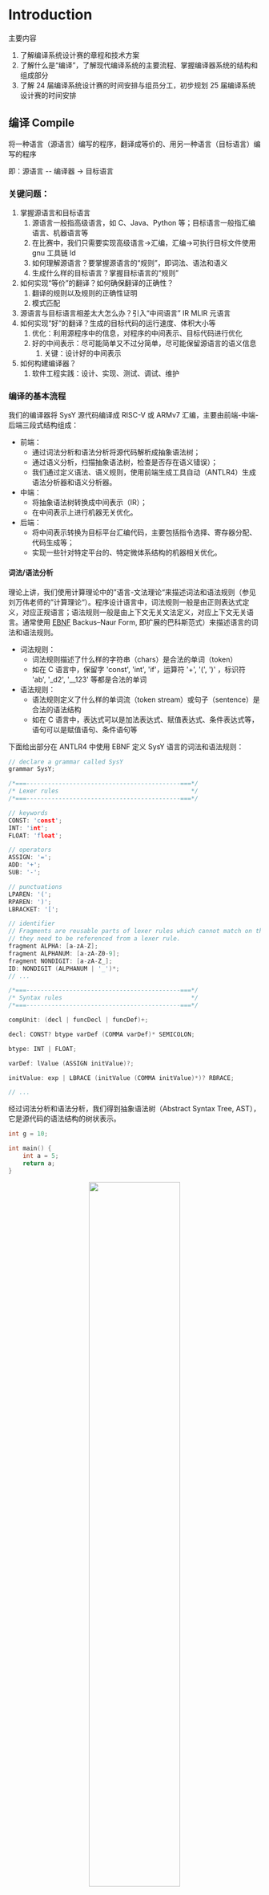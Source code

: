 # Introduction

主要内容

1. 了解编译系统设计赛的章程和技术方案
2. 了解什么是“编译”，了解现代编译系统的主要流程、掌握编译器系统的结构和组成部分
3. 了解 24 届编译系统设计赛的时间安排与组员分工，初步规划 25 届编译系统设计赛的时间安排

## 编译 Compile

将一种语言（源语言）编写的程序，翻译成等价的、用另一种语言（目标语言）编写的程序

即：源语言 -- 编译器 -> 目标语言

### 关键问题：

1. 掌握源语言和目标语言
   1. 源语言一般指高级语言，如 C、Java、Python 等；目标语言一般指汇编语言、机器语言等
   2. 在比赛中，我们只需要实现高级语言->汇编，汇编->可执行目标文件使用 gnu 工具链 ld
   3. 如何理解源语言？要掌握源语言的“规则”，即词法、语法和语义
   4. 生成什么样的目标语言？掌握目标语言的“规则”
2. 如何实现“等价”的翻译？如何确保翻译的正确性？
   1. 翻译的规则以及规则的正确性证明
   2. 模式匹配
3. 源语言与目标语言相差太大怎么办？引入“中间语言” IR MLIR 元语言
4. 如何实现“好”的翻译？生成的目标代码的运行速度、体积大小等
   1. 优化：利用源程序中的信息，对程序的中间表示、目标代码进行优化
   2. 好的中间表示：尽可能简单又不过分简单，尽可能保留源语言的语义信息
      1. 关键：设计好的中间表示
5. 如何构建编译器？
   1. 软件工程实践：设计、实现、测试、调试、维护

### 编译的基本流程

我们的编译器将 SysY 源代码编译成 RISC-V 或 ARMv7 汇编，主要由前端-中端-后端三段式结构组成：

- 前端：
  - 通过词法分析和语法分析将源代码解析成抽象语法树；
  - 通过语义分析，扫描抽象语法树，检查是否存在语义错误）；
  - 我们通过定义语法、语义规则，使用前端生成工具自动（ANTLR4）生成语法分析器和语义分析器。
- 中端：
  - 将抽象语法树转换成中间表示（IR）；
  - 在中间表示上进行机器无关优化。
- 后端：
  - 将中间表示转换为目标平台汇编代码，主要包括指令选择、寄存器分配、代码生成等；
  - 实现一些针对特定平台的、特定微体系结构的机器相关优化。

#### 词法/语法分析

理论上讲，我们使用计算理论中的”语言-文法理论“来描述词法和语法规则（参见刘万伟老师的”计算理论“）。程序设计语言中，词法规则一般是由正则表达式定义，对应正规语言；语法规则一般是由上下文无关文法定义，对应上下文无关语言。通常使用 [EBNF](https://en.wikipedia.org/wiki/Extended_Backus%E2%80%93Naur_form) Backus–Naur Form, 即扩展的巴科斯范式）来描述语言的词法和语法规则。

- 词法规则：
  - 词法规则描述了什么样的字符串（chars）是合法的单词（token）
  - 如在 C 语言中，保留字 'const', 'int', 'if'，运算符 '+', '(', ')' ，标识符 'ab', '\_d2', '\_\_123' 等都是合法的单词
- 语法规则：
  - 语法规则定义了什么样的单词流（token stream）或句子（sentence）是合法的语法结构
  - 如在 C 语言中，表达式可以是加法表达式、赋值表达式、条件表达式等，语句可以是赋值语句、条件语句等

下面给出部分在 ANTLR4 中使用 EBNF 定义 SysY 语言的词法和语法规则：

```c
// declare a grammar called SysY
grammar SysY;

/*===-------------------------------------------===*/
/* Lexer rules                                     */
/*===-------------------------------------------===*/

// keywords
CONST: 'const';
INT: 'int';
FLOAT: 'float';

// operators
ASSIGN: '=';
ADD: '+';
SUB: '-';

// punctuations
LPAREN: '(';
RPAREN: ')';
LBRACKET: '[';

// identifier
// Fragments are reusable parts of lexer rules which cannot match on their own
// they need to be referenced from a lexer rule.
fragment ALPHA: [a-zA-Z];
fragment ALPHANUM: [a-zA-Z0-9];
fragment NONDIGIT: [a-zA-Z_];
ID: NONDIGIT (ALPHANUM | '_')*;
// ...

/*===-------------------------------------------===*/
/* Syntax rules                                    */
/*===-------------------------------------------===*/

compUnit: (decl | funcDecl | funcDef)+;

decl: CONST? btype varDef (COMMA varDef)* SEMICOLON;

btype: INT | FLOAT;

varDef: lValue (ASSIGN initValue)?;

initValue: exp | LBRACE (initValue (COMMA initValue)*)? RBRACE;

// ...

```

经过词法分析和语法分析，我们得到抽象语法树（Abstract Syntax Tree, AST），它是源代码的语法结构的树状表示。

```c
int g = 10;

int main() {
    int a = 5;
    return a;
}
```

<p align="center"> <img src="../image/intro/syntax_tree.png" width="60%" />

#### IR 设计

- LLVM IR
- 静态单赋值（Static Single Assignment, SSA）
- IR：内存中的数据结构/序列化为文本的指令序列/字节码

在 C 语言中，我们通过语法语义描述程序信息，主要包括：

- function 函数
- 量/有值的量 data
  - variable 变量
  - constant 常量
- 值的类型
  - base data type: int/float
- statement 语句
- expression 表达式
  - assignment

在 IR 中，我们同样要描述这些信息，但是要将源程序中的语义信心更加充分地暴露出来，且在逻辑上要简单便于分析和修改。

我们使用静态单赋值（SSA）形式的中间表示，静态单赋值意味着在静态程序中，每个变量只会被赋值一次，这样做便于分析数据流（数据的定义和使用形成的依赖关系）。

强类型的，这与 C 语言本身的强类型机制相符合。

在 LLVM IR 中，最核心的概念是 Value，它代表着程序中的一个值，可以是常量、变量、函数调用等，可以说是”一切皆 Value“。

Value 最重要的属性是维护了使用和定义关系，即 Value a 使用了哪些值，由被哪些值使用了，由此形成了”使用-定义链“。

基于 Value，派生出 Constant，Instruction，Function，BasicBlock 等类，它们分别代表着常量、指令（变量），函数，基本块等。

IR 中的程序控制流是由 基本块 + 跳转指令（branch/jump） 构成的，基本块是 IR 的最小执行单位，它包含了指令序列，指令序列中的指令按顺序执行，直到遇到跳转指令（branch/jump）时，控制流转移到其他基本块。

```cpp
// IR Data Structures
class Use;
class User;
class Value;

class ConstantValue;
class Instruction;
class BasicBlock;
class Argument;

class Function;
class Module;
```

以 Value 为父基类的 ir 数据结构层次：

<p align="center"> <img src="../image/intro/ir_value_hierarchy.png" width="60%" />

类型系统：

<p align="center"> <img src="../image/intro/ir_type_system.png" width="40%" />

LLVM IR：

<p align="center"> <img src="../image/intro/LLVM-IR.png" width="60%" />

使用-定义链：

<p align="center"> <img src="../image/intro/Use-list.svg" width="60%" />

#### AST -> IR

实际上，AST 也可以视作是一种中间表示，但是 AST 仅仅表征了源程序的语法结构，难以体现源程序的语义信息。因此，我们需要将 AST 转换成更加抽象的中间表示，即 IR。

该转换的主要流程是遍历 ANTLR4 前端生成的 AST，根据语义规则，发射出（emit）中间代码，同时要维护符号表和类型信息。

在程序实现上，我们采用 builder 的设计模式，builder 集成了构建 IR 结构与指令的主要逻辑和辅助函数。同时， ANTLR4 提供了遍历语法树的 Vistor 模式和接口，我们只需要重写（override）每一个 visitXXX 函数，在 visitXXX 函数中使用 builder 发射所需的指令和结构（XXX 为 ANTLR4 g4 文件中定义的语法单位名称）。

```c++
class SysYIRGenerator : public SysYBaseVisitor {
private:
  ir::Module* mModule = nullptr;
  ir::IRBuilder mBuilder;
  ir::SymbolTable mTables;
  antlr4::ParserRuleContext* mAstRoot;

public:
  SysYIRGenerator(ir::Module* module, antlr4::ParserRuleContext* root)
    : mModule(module), mAstRoot(root) {}

  ir::Module* buildIR() {
    visit(mAstRoot);
    mModule->rename();
    return mModule;
  }

  //! Override all visit methods
  std::any visitCompUnit(SysYParser::CompUnitContext* ctx) override;
  //! function
  std::any visitFuncType(SysYParser::FuncTypeContext* ctx) override;
  std::any visitFuncDef(SysYParser::FuncDefContext* ctx) override;
  ir::Function* getFunctionSignature(SysYParser::FuncDefContext* ctx);
  std::any visitBlockStmt(SysYParser::BlockStmtContext* ctx) override;
  //! visitDecl
  std::any visitDecl(SysYParser::DeclContext* ctx) override;
  // ...
}
```

## 主流编译器/编译系统

GCC，LLVM

- GCC：GNU Compiler Collection，GNU 编译器套件
- LLVM：Low Level Virtual Machine，低级虚拟机

## Next

Work to do:

- 读一下 sysy-2022 语言规范和运行时库定义
- 读并调试 nudt-sysy-2024 代码，理解流程、架构
- 调研 2020-2024 参赛队代码，总结技术点：编程语言、所用工具、设计思想
- 配好环境，舒服的开发、编程、调试环境

